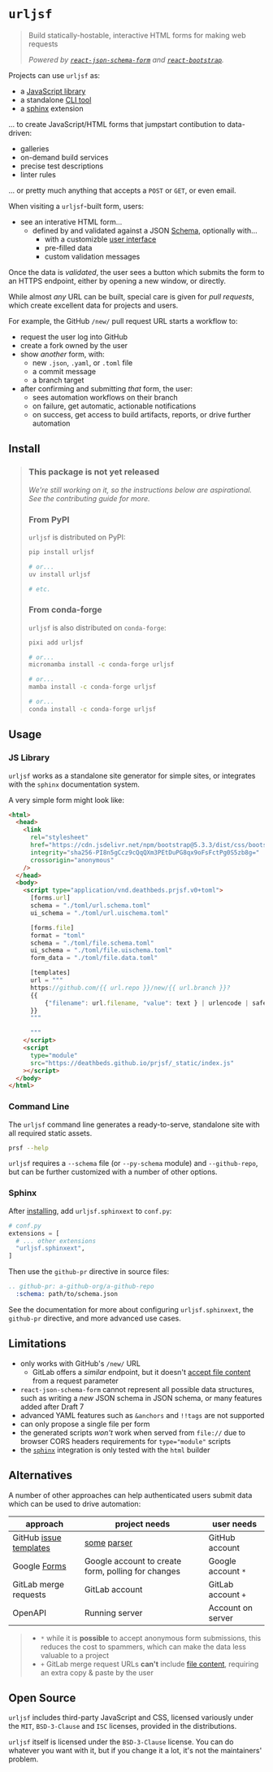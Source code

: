 # `urljsf`

> Build statically-hostable, interactive HTML forms for making web requests
>
> _Powered by [`react-json-schema-form`][rjsf] and
> [`react-`][react-bootstrap][`bootstrap`][bootstrap]._

[rjsf]: https://github.com/rjsf-team/react-jsonschema-form
[bootstrap]: https://github.com/twbs/bootstrap
[react-bootstrap]: https://github.com/react-bootstrap/react-bootstrap

Projects can use `urljsf` as:

- a [JavaScript library](#js-library)
- a standalone [CLI tool](#command-line)
- a [sphinx](#sphinx) extension

... to create JavaScript/HTML forms that jumpstart contibution to data-driven:

- galleries
- on-demand build services
- precise test descriptions
- linter rules

... or pretty much anything that accepts a `POST` or `GET`, or even email.

When visiting a `urljsf`-built form, users:

- see an interative HTML form...
  - defined by and validated against a JSON [Schema][json-schema], optionally with...
    - with a customizble [user interface][ui-schema]
    - pre-filled data
    - custom validation messages

Once the data is _validated_, the user sees a button which submits the form to an HTTPS
endpoint, either by opening a new window, or directly.

While almost _any_ URL can be built, special care is given for _pull requests_, which
create excellent data for projects and users.

For example, the GitHub `/new/` pull request URL starts a workflow to:

- request the user log into GitHub
- create a fork owned by the user
- show _another_ form, with:
  - new `.json`, `.yaml`, or `.toml` file
  - a commit message
  - a branch target
- after confirming and submitting _that_ form, the user:
  - sees automation workflows on their branch
  - on failure, get automatic, actionable notifications
  - on success, get access to build artifacts, reports, or drive further automation

[ui-schema]:
  https://rjsf-team.github.io/react-jsonschema-form/docs/api-reference/uiSchema/
[json-schema]: https://json-schema.org

## Install

> ### This package is not yet released
>
> _We're still working on it, so the instructions below are aspirational. See the
> contributing guide for more._
>
> ### From PyPI
>
> `urljsf` is distributed on PyPI:
>
> ```bash
> pip install urljsf
>
> # or...
> uv install urljsf
>
> # etc.
> ```
>
> ### From conda-forge
>
> `urljsf` is also distributed on `conda-forge`:
>
> ```bash
> pixi add urljsf
>
> # or...
> micromamba install -c conda-forge urljsf
>
> # or...
> mamba install -c conda-forge urljsf
>
> # or...
> conda install -c conda-forge urljsf
> ```

## Usage

### JS Library

`urljsf` works as a standalone site generator for simple sites, or integrates with the
`sphinx` documentation system.

A very simple form might look like:

```html
<html>
  <head>
    <link
      rel="stylesheet"
      href="https://cdn.jsdelivr.net/npm/bootstrap@5.3.3/dist/css/bootstrap.min.css"
      integrity="sha256-PI8n5gCcz9cQqQXm3PEtDuPG8qx9oFsFctPg0S5zb8g="
      crossorigin="anonymous"
    />
  </head>
  <body>
    <script type="application/vnd.deathbeds.prjsf.v0+toml">
      [forms.url]
      schema = "./toml/url.schema.toml"
      ui_schema = "./toml/url.uischema.toml"

      [forms.file]
      format = "toml"
      schema = "./toml/file.schema.toml"
      ui_schema = "./toml/file.uischema.toml"
      form_data = "./toml/file.data.toml"

      [templates]
      url = """
      https://github.com/{{ url.repo }}/new/{{ url.branch }}?
      {{
          {"filename": url.filename, "value": text } | urlencode | safe
      }}
      """

      """
    </script>
    <script
      type="module"
      src="https://deathbeds.github.io/prjsf/_static/index.js"
    ></script>
  </body>
</html>
```

### Command Line

The `urljsf` command line generates a ready-to-serve, standalone site with all required
static assets.

```bash
prsf --help
```

`urljsf` requires a `--schema` file (or `--py-schema` module) and `--github-repo`, but
can be further customized with a number of other options.

### Sphinx

After [installing](#install), add `urljsf.sphinxext` to `conf.py`:

```py
# conf.py
extensions = [
  # ... other extensions
  "urljsf.sphinxext",
]
```

Then use the `github-pr` directive in source files:

```rst
.. github-pr: a-github-org/a-github-repo
  :schema: path/to/schema.json
```

See the documentation for more about configuring `urljsf.sphinxext`, the `github-pr`
directive, and more advanced use cases.

## Limitations

- only works with GitHub's `/new/` URL
  - GitLab offers a _similar_ endpoint, but it doesn't [accept file
    content][gl-content-url] from a request parameter
- `react-json-schema-form` cannot represent all possible data structures, such as
  writing a _new_ JSON schema in JSON schema, or many features added after Draft 7
- advanced YAML features such as `&anchors` and `!!tags` are not supported
- can only propose a single file per form
- the generated scripts _won't_ work when served from `file://` due to browser CORS
  headers requirements for `type="module"` scripts
- the [`sphinx`](#sphinx) integration is only tested with the `html` builder

## Alternatives

A number of other approaches can help authenticated users submit data which can be used
to drive automation:

| approach                                  | project needs                                      | user needs         |
| ----------------------------------------- | -------------------------------------------------- | ------------------ |
| GitHub [issue templates][issue-templates] | [some][issue-parser1] [parser][issue-parser2]      | GitHub account     |
| Google [Forms][g-forms]                   | Google account to create form, polling for changes | Google account `*` |
| GitLab merge requests                     | GitLab account                                     | GitLab account `+` |
| OpenAPI                                   | Running server                                     | Account on server  |

> - `*` while it is **possible** to accept anonymous form submissions, this reduces the
>   cost to spammers, which can make the data less valuable to a project
> - `+` GitLab merge request URLs **can't** include [file content][gl-content-url],
>   requiring an extra copy & paste by the user

[issue-templates]:
  https://docs.github.com/en/communities/using-templates-to-encourage-useful-issues-and-pull-requests
[issue-parser1]: https://github.com/stefanbuck/github-issue-parser
[issue-parser2]: https://github.com/peter-murray/issue-forms-body-parser
[g-forms]: https://www.google.com/forms/about
[gl-content-url]: https://gitlab.com/gitlab-org/gitlab/-/issues/297236

## Open Source

`urljsf` includes third-party JavaScript and CSS, licensed variously under the `MIT`,
`BSD-3-Clause` and `ISC` licenses, provided in the distributions.

`urljsf` itself is licensed under the `BSD-3-Clause` license. You can do whatever you
want with it, but if you change it a lot, it's not the maintainers' problem.
